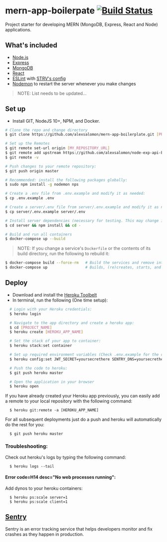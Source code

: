 # mern-app-boilerpate [![Build Status](https://travis-ci.com/alexsalomon/mern-app-boilerplate.svg?branch=master)](https://travis-ci.com/alexsalomon/mern-app-boilerplate)

Project starter for developing MERN (MongoDB, Express, React and Node) applications.

## What's included

- [Node.js](https://nodejs.org/en/)
- [Express](https://expressjs.com/)
- [MongoDB](https://www.mongodb.com/)
- [React](https://reactjs.org/)
- [ESLint](https://eslint.org/) with [STRV's config](https://github.com/strvcom/eslint-config-javascript)
- [Nodemon](https://github.com/remy/nodemon) to restart the server whenever you make changes

> NOTE: List needs to be updated...

## Set up
* Install GIT, NodeJS 10+, NPM, and Docker.
```sh
# Clone the repo and change directory
$ git clone https://github.com/alexsalomon/mern-app-boilerplate.git [PROJECT_NAME] && cd [PROJECT_NAME]

# Set up the Remotes
$ git remote set-url origin [MY_REPOSITORY_URL]
$ git remote add upstream https://github.com/alexsalomon/node-exp-api-boilerplate.git
$ git remote -v

# Push changes to your remote repository:
$ git push origin master

# Recommended: install the following packages globally:
$ sudo npm install -g nodemon nps

# Create a .env file from .env.example and modify it as needed:
$ cp .env.example .env

# Create a server/.env file from server/.env.example and modify it as needed:
$ cp server/.env.example server/.env

# Install server dependencies (necessary for testing. This may change in the future)
$ cd server && npm install && cd -

# Build and run all containers
$ docker-compose up --build
```

> NOTE: If you change a service's `Dockerfile` or the contents of its build directory, run the following to rebuild it:

```sh
$ docker-compose build --force-rm   # Build the services and remove intermediate containers
$ docker-compose up                 # Builds, (re)creates, starts, and attaches to containers for a service.
```

## Deploy
* Download and install the [Heroku Toolbelt](https://devcenter.heroku.com/articles/heroku-cli)
* In terminal, run the following (One time setup):
```sh
  # Login with your Heroku credentials:
  $ heroku login

  # Navigate to the app directory and create a heroku app:
  $ cd [PROJECT_NAME]
  $ heroku create [HEROKU_APP_NAME]

  # Set the stack of your app to container:
  $ heroku stack:set container

  # Set up required environment variables (Check .env.example for the complete list):
  $ heroku config:set JWT_SECRET=yoursecrethere SENTRY_DNS=yoursecrethere

  # Push the code to heroku:
  $ git push heroku master

  # Open the application in your browser
  $ heroku open
```

If you have already created your Heroku app previously, you can easily add a remote to your local repository with the following command:
```
  $ heroku git:remote -a [HEROKU_APP_NAME]
```

For all subsequent deployments just do a push and heroku will automatically do the rest for you:
```
  $ git push heroku master
```

### Troubleshooting:
Check out heroku's logs by typing the following command:
```
  $ heroku logs --tail
```

#### Error code=H14 desc="No web processes running":
Add dynos to your heroku containers:
```
  $ heroku ps:scale server=1
  $ heroku ps:scale client=1
```

## [Sentry](https://sentry.io/)
Sentry is an error tracking service that helps developers monitor and fix crashes as they happen in production.
